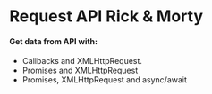 # Request API Rick & Morty

#### Get data from API with:
 + Callbacks and XMLHttpRequest.
 + Promises and XMLHttpRequest
 + Promises, XMLHttpRequest and async/await
